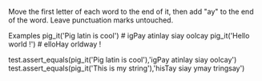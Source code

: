 Move the first letter of each word to the end of it, then add "ay" to the end of the word. Leave punctuation marks untouched.

Examples
pig_it('Pig latin is cool') # igPay atinlay siay oolcay
pig_it('Hello world !')     # elloHay orldway !

test.assert_equals(pig_it('Pig latin is cool'),'igPay atinlay siay oolcay')
test.assert_equals(pig_it('This is my string'),'hisTay siay ymay tringsay')